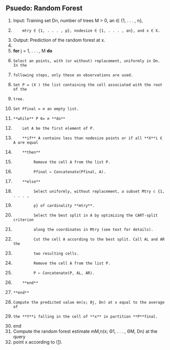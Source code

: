 ## Psuedo: Random Forest

1. Input: Training set Dn, number of trees M > 0, an ∈ {1, . . . , n},
2.         mtry ∈ {1, . . . , p}, nodesize ∈ {1, . . . , an}, and x ∈ X.
3. Output: Prediction of the random forest at x.
4. 
5. **for** j = 1, . . . , M **do**
6.     Select an points, with (or without) replacement, uniformly in Dn. In the
7.     following steps, only these an observations are used.
8.     Set P = (X ) the list containing the cell associated with the root of the
9.     tree.
10.     Set Pfinal = ∅ an empty list.
11.     **while** P 6= ∅ **do**
12.         Let A be the first element of P.
13.         **if** A contains less than nodesize points or if all **X**i ∈ A are equal
14.         **then**
15.              Remove the cell A from the list P.
16.              Pfinal ← Concatenate(Pfinal, A).
17.         **else**
18.              Select uniformly, without replacement, a subset Mtry ⊂ {1, . . . ,
19.              p} of cardinality **mtry**.
20.              Select the best split in A by optimizing the CART-split criterion
21.              along the coordinates in Mtry (see text for details).
22.              Cut the cell A according to the best split. Call AL and AR the
23.              two resulting cells.
24.              Remove the cell A from the list P.
25.              P ← Concatenate(P, AL, AR).
26.         **end**
27.     **end**
28.     Compute the predicted value mn(x; Θj, Dn) at x equal to the average of
29.     the **Y**i falling in the cell of **x** in partition **P**final.
30. end
31. Compute the random forest estimate mM,n(x; Θ1, . . . , ΘM, Dn) at the query
32. point x according to ([1](https://arxiv.org/pdf/1511.05741.pdf)).
